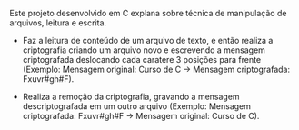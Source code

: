 Este projeto desenvolvido em C explana sobre técnica de manipulação de arquivos, leitura e escrita.

- Faz a leitura de conteúdo de um arquivo de texto, e então realiza a criptografia criando um arquivo novo e escrevendo a mensagem criptografada
deslocando cada caratere 3 posições para frente
(Exemplo: Mensagem original: Curso de C -> Mensagem criptografada: Fxuvr#gh#F).

- Realiza a remoção da criptografia, gravando a mensagem descriptografada em um outro arquivo
(Exemplo: Mensagem criptografada: Fxuvr#gh#F -> Mensagem original: Curso de C).
